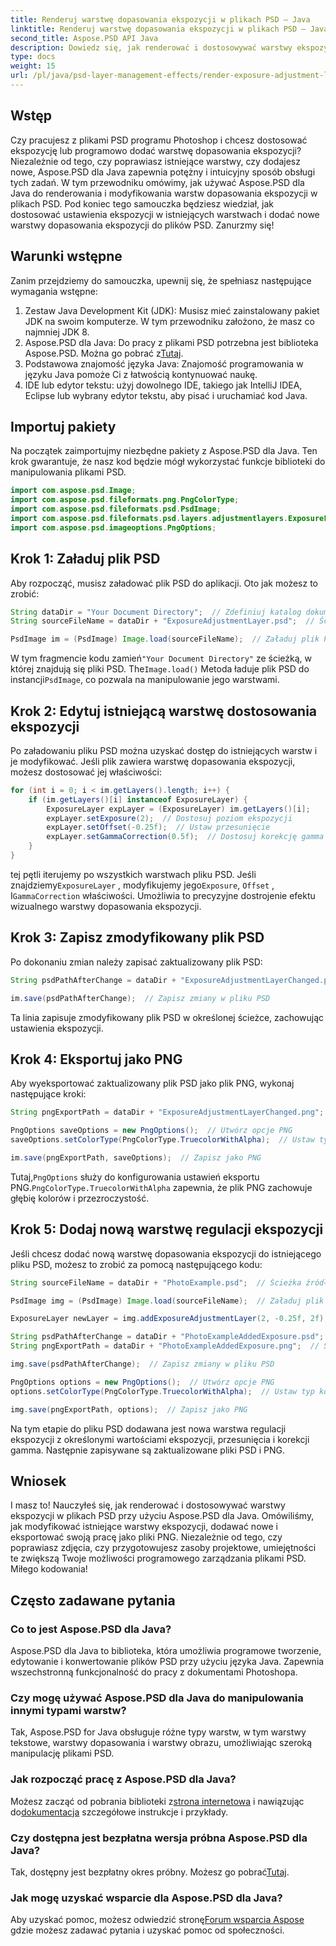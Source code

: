 ```yaml
---
title: Renderuj warstwę dopasowania ekspozycji w plikach PSD — Java
linktitle: Renderuj warstwę dopasowania ekspozycji w plikach PSD — Java
second_title: Aspose.PSD API Java
description: Dowiedz się, jak renderować i dostosowywać warstwy ekspozycji w plikach PSD przy użyciu Aspose.PSD dla Java. Przewodnik krok po kroku z przykładami kodu dotyczącymi modyfikowania i dodawania warstw ekspozycji.
type: docs
weight: 15
url: /pl/java/psd-layer-management-effects/render-exposure-adjustment-layer-psd/
---
```

## Wstęp

Czy pracujesz z plikami PSD programu Photoshop i chcesz dostosować ekspozycję lub programowo dodać warstwę dopasowania ekspozycji? Niezależnie od tego, czy poprawiasz istniejące warstwy, czy dodajesz nowe, Aspose.PSD dla Java zapewnia potężny i intuicyjny sposób obsługi tych zadań. W tym przewodniku omówimy, jak używać Aspose.PSD dla Java do renderowania i modyfikowania warstw dopasowania ekspozycji w plikach PSD. Pod koniec tego samouczka będziesz wiedział, jak dostosować ustawienia ekspozycji w istniejących warstwach i dodać nowe warstwy dopasowania ekspozycji do plików PSD. Zanurzmy się!

## Warunki wstępne

Zanim przejdziemy do samouczka, upewnij się, że spełniasz następujące wymagania wstępne:

1. Zestaw Java Development Kit (JDK): Musisz mieć zainstalowany pakiet JDK na swoim komputerze. W tym przewodniku założono, że masz co najmniej JDK 8.
2.  Aspose.PSD dla Java: Do pracy z plikami PSD potrzebna jest biblioteka Aspose.PSD. Można go pobrać z[Tutaj](https://releases.aspose.com/psd/java/).
3. Podstawowa znajomość języka Java: Znajomość programowania w języku Java pomoże Ci z łatwością kontynuować naukę.
4. IDE lub edytor tekstu: użyj dowolnego IDE, takiego jak IntelliJ IDEA, Eclipse lub wybrany edytor tekstu, aby pisać i uruchamiać kod Java.

## Importuj pakiety

Na początek zaimportujmy niezbędne pakiety z Aspose.PSD dla Java. Ten krok gwarantuje, że nasz kod będzie mógł wykorzystać funkcje biblioteki do manipulowania plikami PSD.

```java
import com.aspose.psd.Image;
import com.aspose.psd.fileformats.png.PngColorType;
import com.aspose.psd.fileformats.psd.PsdImage;
import com.aspose.psd.fileformats.psd.layers.adjustmentlayers.ExposureLayer;
import com.aspose.psd.imageoptions.PngOptions;
```

## Krok 1: Załaduj plik PSD

Aby rozpocząć, musisz załadować plik PSD do aplikacji. Oto jak możesz to zrobić:

```java
String dataDir = "Your Document Directory";  // Zdefiniuj katalog dokumentów
String sourceFileName = dataDir + "ExposureAdjustmentLayer.psd";  // Ścieżka źródłowego pliku PSD

PsdImage im = (PsdImage) Image.load(sourceFileName);  // Załaduj plik PSD
```

 W tym fragmencie kodu zamień`"Your Document Directory"` ze ścieżką, w której znajdują się pliki PSD. The`Image.load()` Metoda ładuje plik PSD do instancji`PsdImage`, co pozwala na manipulowanie jego warstwami.

## Krok 2: Edytuj istniejącą warstwę dostosowania ekspozycji

Po załadowaniu pliku PSD można uzyskać dostęp do istniejących warstw i je modyfikować. Jeśli plik zawiera warstwę dopasowania ekspozycji, możesz dostosować jej właściwości:

```java
for (int i = 0; i < im.getLayers().length; i++) {
    if (im.getLayers()[i] instanceof ExposureLayer) {
        ExposureLayer expLayer = (ExposureLayer) im.getLayers()[i];
        expLayer.setExposure(2);  // Dostosuj poziom ekspozycji
        expLayer.setOffset(-0.25f);  // Ustaw przesunięcie
        expLayer.setGammaCorrection(0.5f);  // Dostosuj korekcję gamma
    }
}
```

 tej pętli iterujemy po wszystkich warstwach pliku PSD. Jeśli znajdziemy`ExposureLayer` , modyfikujemy jego`Exposure`, `Offset` , I`GammaCorrection` właściwości. Umożliwia to precyzyjne dostrojenie efektu wizualnego warstwy dopasowania ekspozycji.

## Krok 3: Zapisz zmodyfikowany plik PSD

Po dokonaniu zmian należy zapisać zaktualizowany plik PSD:

```java
String psdPathAfterChange = dataDir + "ExposureAdjustmentLayerChanged.psd";  // Ścieżka do zapisania zmodyfikowanego pliku PSD

im.save(psdPathAfterChange);  // Zapisz zmiany w pliku PSD
```

Ta linia zapisuje zmodyfikowany plik PSD w określonej ścieżce, zachowując ustawienia ekspozycji.

## Krok 4: Eksportuj jako PNG

Aby wyeksportować zaktualizowany plik PSD jako plik PNG, wykonaj następujące kroki:

```java
String pngExportPath = dataDir + "ExposureAdjustmentLayerChanged.png";  // Ścieżka do zapisania pliku PNG

PngOptions saveOptions = new PngOptions();  // Utwórz opcje PNG
saveOptions.setColorType(PngColorType.TruecolorWithAlpha);  // Ustaw typ koloru na Truecolor z Alpha

im.save(pngExportPath, saveOptions);  // Zapisz jako PNG
```

 Tutaj,`PngOptions` służy do konfigurowania ustawień eksportu PNG.`PngColorType.TruecolorWithAlpha` zapewnia, że plik PNG zachowuje głębię kolorów i przezroczystość.

## Krok 5: Dodaj nową warstwę regulacji ekspozycji

Jeśli chcesz dodać nową warstwę dopasowania ekspozycji do istniejącego pliku PSD, możesz to zrobić za pomocą następującego kodu:

```java
String sourceFileName = dataDir + "PhotoExample.psd";  // Ścieżka źródłowego pliku PSD

PsdImage img = (PsdImage) Image.load(sourceFileName);  // Załaduj plik PSD

ExposureLayer newLayer = img.addExposureAdjustmentLayer(2, -0.25f, 2f);  // Dodaj nową warstwę dostosowania ekspozycji

String psdPathAfterChange = dataDir + "PhotoExampleAddedExposure.psd";  // Ścieżka do zapisania zmodyfikowanego pliku PSD
String pngExportPath = dataDir + "PhotoExampleAddedExposure.png";  // Ścieżka do zapisania pliku PNG

img.save(psdPathAfterChange);  // Zapisz zmiany w pliku PSD

PngOptions options = new PngOptions();  // Utwórz opcje PNG
options.setColorType(PngColorType.TruecolorWithAlpha);  // Ustaw typ koloru na Truecolor z Alpha

img.save(pngExportPath, options);  // Zapisz jako PNG
```

Na tym etapie do pliku PSD dodawana jest nowa warstwa regulacji ekspozycji z określonymi wartościami ekspozycji, przesunięcia i korekcji gamma. Następnie zapisywane są zaktualizowane pliki PSD i PNG.

## Wniosek

I masz to! Nauczyłeś się, jak renderować i dostosowywać warstwy ekspozycji w plikach PSD przy użyciu Aspose.PSD dla Java. Omówiliśmy, jak modyfikować istniejące warstwy ekspozycji, dodawać nowe i eksportować swoją pracę jako pliki PNG. Niezależnie od tego, czy poprawiasz zdjęcia, czy przygotowujesz zasoby projektowe, umiejętności te zwiększą Twoje możliwości programowego zarządzania plikami PSD. Miłego kodowania!

## Często zadawane pytania

### Co to jest Aspose.PSD dla Java?

Aspose.PSD dla Java to biblioteka, która umożliwia programowe tworzenie, edytowanie i konwertowanie plików PSD przy użyciu języka Java. Zapewnia wszechstronną funkcjonalność do pracy z dokumentami Photoshopa.

### Czy mogę używać Aspose.PSD dla Java do manipulowania innymi typami warstw?

Tak, Aspose.PSD for Java obsługuje różne typy warstw, w tym warstwy tekstowe, warstwy dopasowania i warstwy obrazu, umożliwiając szeroką manipulację plikami PSD.

### Jak rozpocząć pracę z Aspose.PSD dla Java?

 Możesz zacząć od pobrania biblioteki z[strona internetowa](https://releases.aspose.com/psd/java/) i nawiązując do[dokumentacja](https://reference.aspose.com/psd/java/) szczegółowe instrukcje i przykłady.

### Czy dostępna jest bezpłatna wersja próbna Aspose.PSD dla Java?

 Tak, dostępny jest bezpłatny okres próbny. Możesz go pobrać[Tutaj](https://releases.aspose.com/).

### Jak mogę uzyskać wsparcie dla Aspose.PSD dla Java?

 Aby uzyskać pomoc, możesz odwiedzić stronę[Forum wsparcia Aspose](https://forum.aspose.com/c/psd/34) gdzie możesz zadawać pytania i uzyskać pomoc od społeczności.